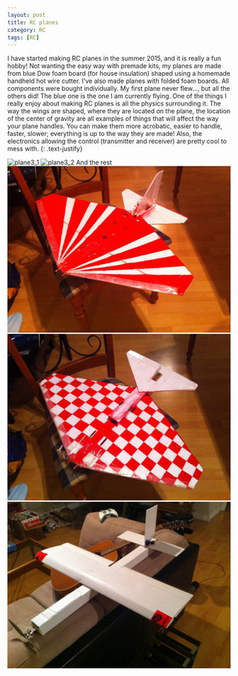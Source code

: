 ```yaml
---
layout: post
title: RC planes
category: RC
tags: [RC]
---
```

I have started making RC planes in the summer 2015, and it is really a fun hobby! Not wanting the easy way with premade kits, my planes are made from blue Dow foam board (for house insulation) shaped using a homemade handheld hot wire cutter. I’ve also made planes with folded foam boards. All components were bought individually. My first plane never flew…, but all the others did! The blue one is the one I am currently flying.
One of the things I really enjoy about making RC planes is all the physics surrounding it. The way the wings are shaped, where they are located on the plane, the location of the center of gravity are all examples of things that will affect the way your plane handles. You can make them more acrobatic, easier to handle, faster, slower; everything is up to the way they are made!
Also, the electronics allowing the control (transmitter and receiver) are pretty cool to mess with.
{: .text-justify}

![plane3_1](/public/img/rc/plane_3_1.JPG)
![plane3_2](/public/img/rc/plane_3_2.JPG)
And the rest
![plane1_1](/public/img/rc/plane_1_1.JPG)
![plane1_2](/public/img/rc/plane_1_2.JPG)
![plane2](/public/img/rc/plane_2.JPG)